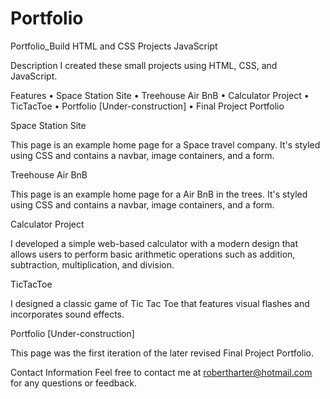 # Portfolio
Portfolio_Build
HTML and CSS Projects
JavaScript

 Description
I created these small projects using HTML, CSS, and JavaScript. 

Features
    • Space Station Site
    • Treehouse Air BnB
    • Calculator Project
    • TicTacToe
    • Portfolio [Under-construction]
    • Final Project Portfolio
    

Space Station Site

This page is an example home page for a Space travel company. It's styled using CSS and contains a navbar, image containers, and a form.

Treehouse Air BnB

This page is an example home page for a Air BnB in the trees. It's styled using CSS and contains a navbar, image containers, and a form.

Calculator Project

I developed a simple web-based calculator with a modern design that allows users to perform basic arithmetic operations such as addition, subtraction, multiplication, and division.

TicTacToe

I designed a classic game of Tic Tac Toe that features visual flashes and incorporates sound effects.

Portfolio [Under-construction]

This page was the first iteration of the later revised Final Project Portfolio.


Contact Information
Feel free to contact me at robertharter@hotmail.com for any questions or feedback.
